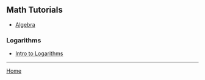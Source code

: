 ## Math Tutorials

- [Algebra](./algebra/tutorials.md)




### Logarithms

- [Intro to Logarithms](./logarithms/1_Intro_to_Logarithms.md)

---

[Home](./../README.md)